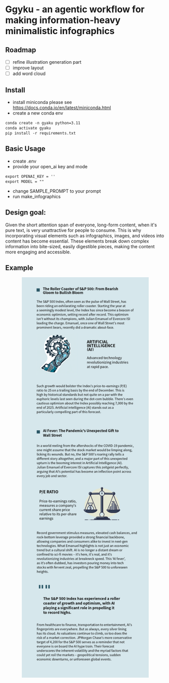 # Ggyku - an agentic workflow for making information-heavy minimalistic infographics


## Roadmap
- [ ] refine illustration generation part
- [ ] improve layout
- [ ] add word cloud

## Install
- install miniconda please see https://docs.conda.io/en/latest/miniconda.html
- create a new conda env
```commandline
conda create -n gyaku python=3.11
conda activate gyaku
pip install -r requirements.txt
```

## Basic Usage
- create .env
- provide your open_ai key and mode

```commandline
export OPENAI_KEY = ''
export MODEL = ""
```

- change SAMPLE_PROMPT to your prompt
- run make_infographics

## Design goal:
Given the short attention span of everyone, long-form content, when it's pure text, is very unattractive for people to consume. This is why incorporating visual elements such as infographics, images, and videos into content has become essential. These elements break down complex information into bite-sized, easily digestible pieces, making the content more engaging and accessible. 

## Example

<p align="center">
  <img src="./assets/infographics_sample.png" alt="Project Logo" width="400"/>
</p>

